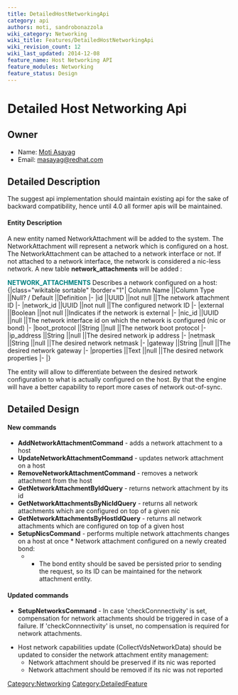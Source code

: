 ```yaml
---
title: DetailedHostNetworkingApi
category: api
authors: moti, sandrobonazzola
wiki_category: Networking
wiki_title: Features/DetailedHostNetworkingApi
wiki_revision_count: 12
wiki_last_updated: 2014-12-08
feature_name: Host Networking API
feature_modules: Networking
feature_status: Design
---
```


# Detailed Host Networking Api

## Owner

*   Name: [ Moti Asayag](User:masayag)
*   Email: masayag@redhat.com

## Detailed Description

The suggest api implementation should maintain existing api for the sake of backward compatibility, hence until 4.0 all former apis will be maintained.

#### Entity Description

A new entity named NetworkAttachment will be added to the system. The NetworkAttachment will represent a network which is configured on a host.
The NetworkAttachment can be attached to a network interface or not. If not attached to a network interface, the network is considered a nic-less network. A new table **network_attachments** will be added :

<span style="color:Teal">**NETWORK_ATTACHMENTS**</span> Describes a network configured on a host:
{|class="wikitable sortable" !border="1"| Column Name ||Column Type ||Null? / Default ||Definition |- |id ||UUID ||not null ||The network attachment ID |- |network_id ||UUID ||not null ||The configured network ID |- |external ||Boolean ||not null ||Indicates if the network is external |- |nic_id ||UUID ||null ||The network interface id on which the network is configured (nic or bond) |- |boot_protocol ||String ||null ||The network boot protocol |- |ip_address ||String ||null ||The desired network ip address |- |netmask ||String ||null ||The desired network netmask |- |gateway ||String ||null ||The desired network gateway |- |properties ||Text ||null ||The desired network properties |- |}

The entity will allow to differentiate between the desired network configuration to what is actually configured on the host.
By that the engine will have a better capability to report more cases of network out-of-sync.

## Detailed Design

#### New commands

*   **AddNetworkAttachmentCommand** - adds a network attachment to a host
*   **UpdateNetworkAttachmentCommand** - updates network attachment on a host
*   **RemoveNetworkAttachmentCommand** - removes a network attachment from the host
*   **GetNetworkAttachmentByIdQuery** - returns network attachment by its id
*   **GetNetworkAttachmentsByNicIdQuery** - returns all network attachments which are configured on top of a given nic
*   **GetNetworkAttachmentsByHostIdQuery** - returns all network attachments which are configured on top of a given host
*   **SetupNicsCommand** - performs multiple network attachments changes on a host at once
    \* Network attachment configured on a newly created bond:
    -   -   The bond entity should be saved be persisted prior to sending the request, so its ID can be maintained for the network attachment entity.

#### Updated commands

*   **SetupNetworksCommand** - In case 'checkConnnectivity' is set, compensation for network attachments should be triggered in case of a failure. If 'checkConnnectivity' is unset, no compensation is required for network attachments.

<!-- -->

*   Host network capabilities update (CollectVdsNetworkData) should be updated to consider the network attachment entity management:
    -   Network attachment should be preserved if its nic was reported
    -   Network attachment should be removed if its nic was not reported

<Category:Networking> <Category:DetailedFeature>
